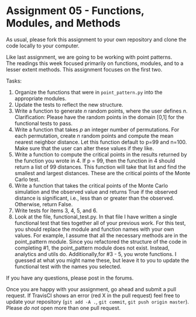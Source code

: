 # Assignment 05 - Functions, Modules, and Methods

As usual, please fork this assignment to your own repository and
clone the code locally to your computer. 

Like last assignment, we are going to be working with point patterns.   
The readings this week focused primarily on functions, modules, and to 
a lesser extent methods.  This assignment focuses on the first two.

Tasks:

1. Organize the functions that were in `point_pattern.py` into the appropriate
modules.
2. Update the tests to reflect the new structure.
3. Write a function to generate $n$ random points, where the user defines $n$.  Clarification: Please have the random points in the domain [0,1] for the functional tests to pass.
4. Write a function that takes $p$ an integer number of permutations.  For each 
permutation, create $n$ random points and compute the mean nearest neighbor
distance.  Let this function default to p=99 and n=100.  Make sure that the user 
can alter these values if they like.
5. Write a function to compute the critical points in the results returned by the
function you wrote in 4.  If p = 99, then the function in 4 should return a list
of 99 distances.  This function will take that list and find the smallest
and largest distances.  These are the critical points of the Monte Carlo test.
6. Write a function that takes the critical points of the Monte Carlo simulation
and the observed value and returns True if the observed distance is significant,
i.e., less than or greater than the observed.  Otherwise, return False.
7. Write tests for items 3, 4, 5, and 6.
8. Look at the file, functional_test.py.  In that file I have written a single
functional test that ties together all of your previous work.  For this test,
you should replace the module and function names with your own values.  For example,
I assume that all the necessary methods are in the point_pattern module.  Since you
refactored the structure of the code in completing #1, the point_pattern module
does not exist.  Instead, analytics and utils do.  Additionally,for #3 - 5, you 
wrote functions.  I guessed at what you might name these, but leave it
to you to update the functional test with the names you selected.

If you have any questions, please post in the forums.

Once you are happy with your assignment, go ahead and submit a pull request.
If TravisCI shows an error (red X in the pull request) feel free to update
your repository (`git add -A .`, `git commit`, `git push origin master`).  Please
*do not* open more than one pull request.


